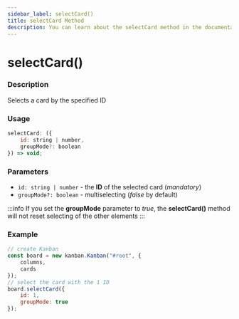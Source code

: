 ```yaml
---
sidebar_label: selectCard()
title: selectCard Method
description: You can learn about the selectCard method in the documentation of the DHTMLX JavaScript Kanban library. Browse developer guides and API reference, try out code examples and live demos, and download a free 30-day evaluation version of DHTMLX Kanban.
---
```


# selectCard()

### Description

Selects a card by the specified ID

### Usage

~~~jsx {}
selectCard: ({
	id: string | number,
	groupMode?: boolean
}) => void;
~~~

### Parameters

- `id: string | number` - the **ID** of the selected card (*mandatory*)
- `groupMode?: boolean` - multiselecting (*false* by default)

:::info
If you set the **groupMode** parameter to *true*, the **selectCard()** method will not reset selecting of the other elements
:::

### Example

~~~jsx {7-10}
// create Kanban
const board = new kanban.Kanban("#root", {
	columns,
	cards
});
// select the card with the 1 ID
board.selectCard({
	id: 1,
	groupMode: true
});
~~~
